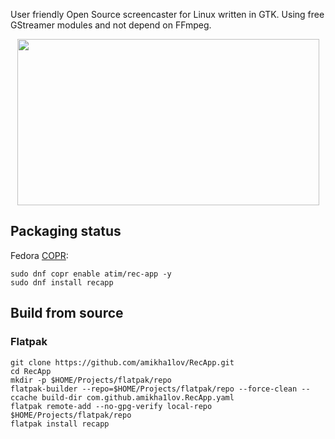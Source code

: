 User friendly Open Source screencaster for Linux written in GTK. Using free GStreamer modules and not depend on FFmpeg.


<p align="center">
  <img width="483" height="266" src="https://raw.githubusercontent.com/amikha1lov/RecApp/master/RecApp-screenshot.png">
</p>


## Packaging status

Fedora [COPR](https://copr.fedorainfracloud.org/coprs/atim/rec-app/):

```
sudo dnf copr enable atim/rec-app -y
sudo dnf install recapp
```

## Build from source

### Flatpak

```
git clone https://github.com/amikha1lov/RecApp.git
cd RecApp
mkdir -p $HOME/Projects/flatpak/repo
flatpak-builder --repo=$HOME/Projects/flatpak/repo --force-clean --ccache build-dir com.github.amikha1lov.RecApp.yaml
flatpak remote-add --no-gpg-verify local-repo $HOME/Projects/flatpak/repo
flatpak install recapp
```
